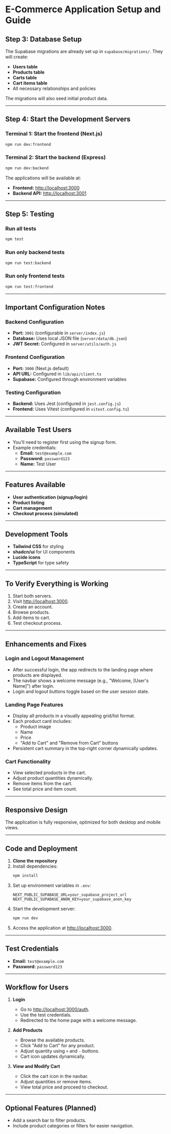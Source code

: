 # E-Commerce Application Setup and Guide

## Step 3: Database Setup

The Supabase migrations are already set up in `supabase/migrations/`. They will create:

- **Users table**
- **Products table**
- **Carts table**
- **Cart items table**
- All necessary relationships and policies

The migrations will also seed initial product data.

---

## Step 4: Start the Development Servers

### Terminal 1: Start the frontend (Next.js)
```bash
npm run dev:frontend
```

### Terminal 2: Start the backend (Express)
```bash
npm run dev:backend
```

The applications will be available at:

- **Frontend:** [http://localhost:3000](http://localhost:3000)
- **Backend API:** [http://localhost:3001](http://localhost:3001)

---

## Step 5: Testing

### Run all tests
```bash
npm test
```

### Run only backend tests
```bash
npm run test:backend
```

### Run only frontend tests
```bash
npm run test:frontend
```

---

## Important Configuration Notes

### Backend Configuration
- **Port:** `3001` (configurable in `server/index.js`)
- **Database:** Uses local JSON file (`server/data/db.json`)
- **JWT Secret:** Configured in `server/utils/auth.js`

### Frontend Configuration
- **Port:** `3000` (Next.js default)
- **API URL:** Configured in `lib/api/client.ts`
- **Supabase:** Configured through environment variables

### Testing Configuration
- **Backend:** Uses Jest (configured in `jest.config.js`)
- **Frontend:** Uses Vitest (configured in `vitest.config.ts`)

---

## Available Test Users
- You'll need to register first using the signup form.
- Example credentials:
  - **Email:** `test@example.com`
  - **Password:** `password123`
  - **Name:** Test User

---

## Features Available

- **User authentication (signup/login)**
- **Product listing**
- **Cart management**
- **Checkout process (simulated)**

---

## Development Tools

- **Tailwind CSS** for styling
- **shadcn/ui** for UI components
- **Lucide icons**
- **TypeScript** for type safety

---

## To Verify Everything is Working

1. Start both servers.
2. Visit [http://localhost:3000](http://localhost:3000).
3. Create an account.
4. Browse products.
5. Add items to cart.
6. Test checkout process.

---

## Enhancements and Fixes

### Login and Logout Management
- After successful login, the app redirects to the landing page where products are displayed.
- The navbar shows a welcome message (e.g., "Welcome, [User's Name]") after login.
- Login and logout buttons toggle based on the user session state.

### Landing Page Features
- Display all products in a visually appealing grid/list format.
- Each product card includes:
  - Product image
  - Name
  - Price
  - "Add to Cart" and "Remove from Cart" buttons
- Persistent cart summary in the top-right corner dynamically updates.

### Cart Functionality
- View selected products in the cart.
- Adjust product quantities dynamically.
- Remove items from the cart.
- See total price and item count.

---

## Responsive Design

The application is fully responsive, optimized for both desktop and mobile views.

---

## Code and Deployment

1. **Clone the repository**
2. Install dependencies:
   ```bash
   npm install
   ```
3. Set up environment variables in `.env`:
   ```env
   NEXT_PUBLIC_SUPABASE_URL=your_supabase_project_url
   NEXT_PUBLIC_SUPABASE_ANON_KEY=your_supabase_anon_key
   ```
4. Start the development server:
   ```bash
   npm run dev
   ```
5. Access the application at [http://localhost:3000](http://localhost:3000).

---

## Test Credentials

- **Email:** `test@example.com`
- **Password:** `password123`

---

## Workflow for Users

1. **Login**
   - Go to [http://localhost:3000/auth](http://localhost:3000/auth).
   - Use the test credentials.
   - Redirected to the home page with a welcome message.

2. **Add Products**
   - Browse the available products.
   - Click "Add to Cart" for any product.
   - Adjust quantity using `+` and `-` buttons.
   - Cart icon updates dynamically.

3. **View and Modify Cart**
   - Click the cart icon in the navbar.
   - Adjust quantities or remove items.
   - View total price and proceed to checkout.

---

## Optional Features (Planned)

- Add a search bar to filter products.
- Include product categories or filters for easier navigation.
